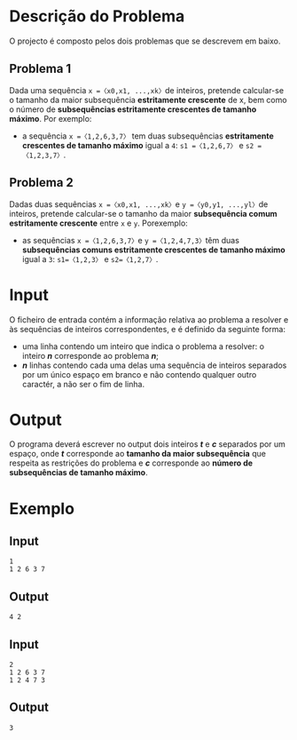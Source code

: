 # Descrição do Problema

O projecto é composto pelos dois problemas que se descrevem em baixo.

## Problema 1
Dada uma sequência ```x =〈x0,x1, ...,xk〉```de inteiros, pretende calcular-se o tamanho da maior subsequência **estritamente crescente** de x, bem
como o número de **subsequências estritamente crescentes de tamanho máximo**.
Por exemplo:
- a sequência ```x =〈1,2,6,3,7〉``` tem duas subsequências **estritamente crescentes de tamanho máximo** igual a ```4```: ```s1 =〈1,2,6,7〉``` e ```s2 =〈1,2,3,7〉```.

## Problema 2
Dadas duas sequências ```x =〈x0,x1, ...,xk〉```e ```y =〈y0,y1, ...,yl〉```de inteiros, pretende calcular-se o tamanho da maior **subsequência comum estritamente
crescente** entre ```x``` e ```y```.
Porexemplo:
- as sequências ```x =〈1,2,6,3,7〉```e ```y =〈1,2,4,7,3〉```têm duas **subsequências comuns estritamente crescentes de tamanho máximo** igual a ```3```: ```s1=〈1,2,3〉```
  e ```s2=〈1,2,7〉```.

# Input

O ficheiro de entrada contém a informação relativa ao problema a resolver e às sequências de inteiros correspondentes, e é definido da seguinte forma:

- uma linha contendo um inteiro que indica o problema a resolver: o inteiro ***n*** corresponde ao problema ***n***;
- ***n*** linhas  contendo  cada  uma  delas  uma  sequência  de  inteiros  separados  por  um  único espaço em branco e não contendo qualquer outro
caractér, a não ser o fim de linha.

# Output

O  programa  deverá  escrever  no  output  dois  inteiros ***t*** e ***c*** separados  por  um  espaço,  onde ***t*** corresponde  ao  **tamanho  da  maior  subsequência**  que  respeita  as  restrições  do  problema e ***c*** corresponde ao **número de subsequências de tamanho máximo**.

# Exemplo

## Input
```
1
1 2 6 3 7
```
## Output
```
4 2
```
## Input
```
2
1 2 6 3 7
1 2 4 7 3
```
## Output
```
3
```
